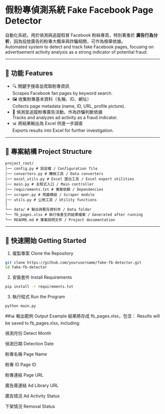 # 假粉專偵測系統 Fake Facebook Page Detector

自動化系統，用於偵測與追蹤假冒 Facebook 粉絲專頁，特別著重於 **廣告行為分析**，因為投放廣告的粉專大概率與詐騙相關，可作為檢舉依據。  
Automated system to detect and track fake Facebook pages, focusing on advertisement activity analysis as a strong indicator of potential fraud.  

---

## 📌 功能 Features
- 🔍 關鍵字搜尋並爬取粉專資訊  
  Scrapes Facebook fan pages by keyword search.  
- 🖼️ 收集粉專基本資料（名稱、ID、網址）  
  Collects page metadata (name, ID, URL, profile picture).  
- 📢 偵測並追蹤粉專廣告活動，作為詐騙判斷依據  
  Tracks and analyzes ad activity as a fraud indicator.  
- 📊 將結果輸出為 Excel 供進一步調查  
  Exports results into Excel for further investigation.  

---

## 📂 專案結構 Project Structure
```
project_root/
│── config.py # 設定檔 / Configuration file
│── converters.py # 轉換工具 / Data converters
│── excel_utils.py # Excel 匯出工具 / Excel export utilities
│── main.py # 主程式入口 / Main controller
│── requirements.txt # 專案依賴 / Dependencies
│── scraper.py # 爬蟲模組 / Scraper module
│── utils.py # 公用工具 / Utility functions
│
└── data/ # 輸出與暫存資料夾 / Data folder
└── fb_pages.xlsx # 執行後產生的結果檔案 / Generated after running
└── README.md # 專案說明文件 / Project documentation
```
---

## 🚀 快速開始 Getting Started
1. 複製專案 Clone the Repository
```bash
git clone https://github.com/yourusername/fake-fb-detector.git
cd fake-fb-detector
```
2. 安裝套件 Install Requirements
```bash
pip install -r requirements.txt
```
3. 執行程式 Run the Program
```bash
python main.py
```
##📊 輸出範例 Output Example
結果將存成 fb_pages.xlsx，包含：
Results will be saved to fb_pages.xlsx, including:

偵測月份 Detect Month

偵測日期 Detection Date

粉專名稱 Page Name

粉專 ID Page ID

粉專連結 Page URL

廣告庫連結 Ad Library URL

廣告情況 Ad Activity Status

下架情況 Removal Status
